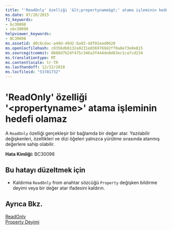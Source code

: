 ```yaml
---
title: "'ReadOnly' özelliği '&lt;propertyname&gt;' atama işleminin hedefi olamaz"
ms.date: 07/20/2015
f1_keywords:
- bc30098
- vbc30098
helpviewer_keywords:
- BC30098
ms.assetid: d0c6cdac-a49d-49d2-ba92-ddf01eed0620
ms.openlocfilehash: c8356db0132a9231e0369769d2ff8a8e73e8e815
ms.sourcegitcommit: 0888d7b24f475c346a3f444de8d83ec1ca7cd234
ms.translationtype: MT
ms.contentlocale: tr-TR
ms.lasthandoff: 12/22/2018
ms.locfileid: "53781732"
---
```

# <a name="readonly-property-ltpropertynamegt-cannot-be-the-target-of-an-assignment"></a>'ReadOnly' özelliği '&lt;propertyname&gt;' atama işleminin hedefi olamaz
A `ReadOnly` özelliği gerçekleşir bir bağlamda bir değer atar. Yazılabilir değişkenleri, özellikleri ve dizi öğeleri yalnızca yürütme sırasında atanmış değerlere sahip olabilir.  
  
 **Hata Kimliği:** BC30098  
  
## <a name="to-correct-this-error"></a>Bu hatayı düzeltmek için  
  
-   Kaldırma `ReadOnly` from anahtar sözcüğü `Property` değişken bildirme deyimi veya bir değer atar ifadesini kaldırın.  
  
## <a name="see-also"></a>Ayrıca Bkz.  
 [ReadOnly](../../visual-basic/language-reference/modifiers/readonly.md)  
 [Property Deyimi](../../visual-basic/language-reference/statements/property-statement.md)
